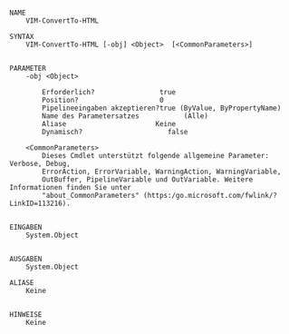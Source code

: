 ﻿```

NAME
    VIM-ConvertTo-HTML
    
SYNTAX
    VIM-ConvertTo-HTML [-obj] <Object>  [<CommonParameters>]
    
    
PARAMETER
    -obj <Object>
        
        Erforderlich?                true
        Position?                    0
        Pipelineeingaben akzeptieren?true (ByValue, ByPropertyName)
        Name des Parametersatzes           (Alle)
        Aliase                      Keine
        Dynamisch?                     false
        
    <CommonParameters>
        Dieses Cmdlet unterstützt folgende allgemeine Parameter: Verbose, Debug,
        ErrorAction, ErrorVariable, WarningAction, WarningVariable,
        OutBuffer, PipelineVariable und OutVariable. Weitere Informationen finden Sie unter 
        "about_CommonParameters" (https:/go.microsoft.com/fwlink/?LinkID=113216). 
    
    
EINGABEN
    System.Object
    
    
AUSGABEN
    System.Object
    
ALIASE
    Keine
    

HINWEISE
    Keine



```

